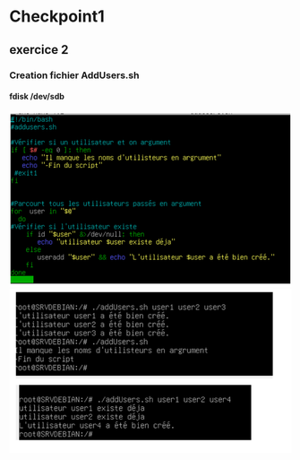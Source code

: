 # Checkpoint1
## exercice 2
### Creation fichier AddUsers.sh ###
#### **fdisk /dev/sdb** #### 
![fichier AddUsers.sh ](https://github.com/KAOUTARBAH/Checkpoint1/blob/main/addUsers.png)
![Test ](https://github.com/KAOUTARBAH/Checkpoint1/blob/main/Test%20AddUsers.png)
